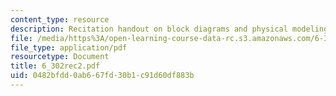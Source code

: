 ```yaml
---
content_type: resource
description: Recitation handout on block diagrams and physical modeling.
file: /media/https%3A/open-learning-course-data-rc.s3.amazonaws.com/6-302-feedback-systems-spring-2007/0482bfdd0ab667fd30b1c91d60df883b_6_302rec2.pdf
file_type: application/pdf
resourcetype: Document
title: 6_302rec2.pdf
uid: 0482bfdd-0ab6-67fd-30b1-c91d60df883b
---
```

